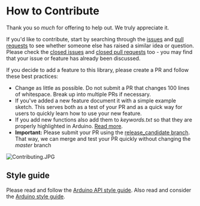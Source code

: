 # How to Contribute

Thank you so *much* for offering to help out. We truly appreciate it.

If you'd like to contribute, start by searching through the [issues](https://github.com/sparkfun/SparkFun_Qwiic_TMF882X_Arduino_Library/issues) and [pull requests](https://github.com/sparkfun/SparkFun_Qwiic_TMF882X_Arduino_Library/pulls) to see whether someone else has raised a similar idea or question.
Please check the [closed issues](https://github.com/sparkfun/SparkFun_Qwiic_TMF882X_Arduino_Library/issues?q=is%3Aissue+is%3Aclosed)
and [closed pull requests](https://github.com/sparkfun/SparkFun_Qwiic_TMF882X_Arduino_Library/pulls?q=is%3Apr+is%3Aclosed) too - you may find that your issue or feature has already been discussed.

If you decide to add a feature to this library, please create a PR and follow these best practices:

* Change as little as possible. Do not submit a PR that changes 100 lines of whitespace. Break up into multiple PRs if necessary.
* If you've added a new feature document it with a simple example sketch. This serves both as a test of your PR and as a quick way for users to quickly learn how to use your new feature.
* If you add new functions also add them to _keywords.txt_ so that they are properly highlighted in Arduino. [Read more](https://www.arduino.cc/en/Hacking/libraryTutorial).
* **Important:** Please submit your PR using the [release_candidate branch](https://github.com/sparkfun/SparkFun_Qwiic_TMF882X_Arduino_Library/tree/release_candidate). That way, we can merge and test your PR quickly without changing the _master_ branch

![Contributing.JPG](./img/Contributing.JPG)

## Style guide

Please read and follow the [Arduino API style guide](https://www.arduino.cc/en/Reference/APIStyleGuide). Also read and consider the [Arduino style guide](https://www.arduino.cc/en/Reference/StyleGuide).
